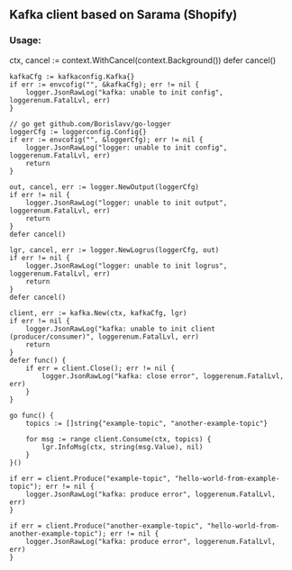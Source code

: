 ## Kafka client based on Sarama (Shopify)

### Usage:
ctx, cancel := context.WithCancel(context.Background())
defer cancel()

	kafkaCfg := kafkaconfig.Kafka{}
	if err := envcofig("", &kafkaCfg); err != nil {
		logger.JsonRawLog("kafka: unable to init config", loggerenum.FatalLvl, err)
	}

	// go get github.com/Borislavv/go-logger
	loggerCfg := loggerconfig.Config{}
	if err := envcofig("", &loggerCfg); err != nil {
		logger.JsonRawLog("logger: unable to init config", loggerenum.FatalLvl, err)
		return
	}

	out, cancel, err := logger.NewOutput(loggerCfg)
	if err != nil {
		logger.JsonRawLog("logger: unable to init output", loggerenum.FatalLvl, err)
		return
	}
	defer cancel()

	lgr, cancel, err := logger.NewLogrus(loggerCfg, out)
	if err != nil {
		logger.JsonRawLog("logger: unable to init logrus", loggerenum.FatalLvl, err)
		return
	}
	defer cancel()

	client, err := kafka.New(ctx, kafkaCfg, lgr)
	if err != nil {
		logger.JsonRawLog("kafka: unable to init client (producer/consumer)", loggerenum.FatalLvl, err)
		return
	}
    defer func() {
        if err = client.Close(); err != nil {
            logger.JsonRawLog("kafka: close error", loggerenum.FatalLvl, err)
        }
    } 

	go func() {
		topics := []string{"example-topic", "another-example-topic"}

		for msg := range client.Consume(ctx, topics) {
			lgr.InfoMsg(ctx, string(msg.Value), nil)
		}
	}()

	if err = client.Produce("example-topic", "hello-world-from-example-topic"); err != nil {
		logger.JsonRawLog("kafka: produce error", loggerenum.FatalLvl, err)
	}

	if err = client.Produce("another-example-topic", "hello-world-from-another-example-topic"); err != nil {
		logger.JsonRawLog("kafka: produce error", loggerenum.FatalLvl, err)
	}